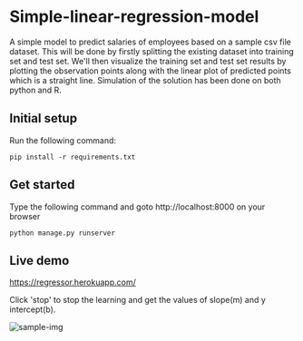 # Simple-linear-regression-model
A simple model to predict salaries of employees based on a sample csv file dataset. This will be done by firstly splitting the existing dataset into training set and test set. We'll then visualize the training set and test set results by plotting the observation points along with the linear plot of predicted points which is a straight line.
Simulation of the solution has been done on both python and R.

## Initial setup

Run the following command:

```
pip install -r requirements.txt
```

## Get started 

Type the following command and goto http://localhost:8000 on your browser

```
python manage.py runserver
```

## Live demo

https://regressor.herokuapp.com/

Click 'stop' to stop the learning and get the values of slope(m) and y intercept(b).

![sample-img](https://i.imgur.com/bqWrXTs.png)
